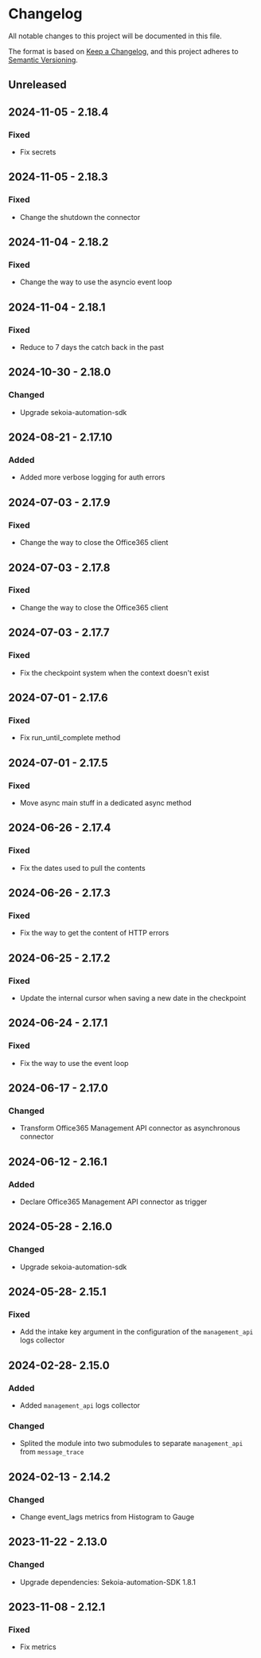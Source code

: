 # Changelog

All notable changes to this project will be documented in this file.

The format is based on [Keep a Changelog](https://keepachangelog.com/en/1.0.0/),
and this project adheres to [Semantic Versioning](https://semver.org/spec/v2.0.0.html).

## Unreleased

## 2024-11-05 - 2.18.4

### Fixed

- Fix secrets

## 2024-11-05 - 2.18.3

### Fixed

- Change the shutdown the connector

## 2024-11-04 - 2.18.2

### Fixed

- Change the way to use the asyncio event loop

## 2024-11-04 - 2.18.1

### Fixed

- Reduce to 7 days the catch back in the past

## 2024-10-30 - 2.18.0

### Changed

- Upgrade sekoia-automation-sdk

## 2024-08-21 - 2.17.10

### Added

- Added more verbose logging for auth errors

## 2024-07-03 - 2.17.9

### Fixed

- Change the way to close the Office365 client

## 2024-07-03 - 2.17.8

### Fixed

- Change the way to close the Office365 client

## 2024-07-03 - 2.17.7

### Fixed

- Fix the checkpoint system when the context doesn't exist

## 2024-07-01 - 2.17.6

### Fixed

- Fix run_until_complete method

## 2024-07-01 - 2.17.5

### Fixed

- Move async main stuff in a dedicated async method

## 2024-06-26 - 2.17.4

### Fixed

- Fix the dates used to pull the contents

## 2024-06-26 - 2.17.3

### Fixed

- Fix the way to get the content of HTTP errors

## 2024-06-25 - 2.17.2

### Fixed

- Update the internal cursor when saving a new date in the checkpoint

## 2024-06-24 - 2.17.1

### Fixed

- Fix the way to use the event loop

## 2024-06-17 - 2.17.0

### Changed

- Transform Office365 Management API connector as asynchronous connector

## 2024-06-12 - 2.16.1

### Added

- Declare Office365 Management API connector as trigger

## 2024-05-28 - 2.16.0

### Changed

- Upgrade sekoia-automation-sdk

## 2024-05-28- 2.15.1

### Fixed

- Add the intake key argument in the configuration of the `management_api` logs collector

## 2024-02-28- 2.15.0

### Added

- Added `management_api` logs collector

### Changed

- Splited the module into two submodules to separate `management_api` from `message_trace`

## 2024-02-13 - 2.14.2

### Changed

- Change event_lags metrics from Histogram to Gauge

## 2023-11-22 - 2.13.0

### Changed

- Upgrade dependencies: Sekoia-automation-SDK 1.8.1

## 2023-11-08 - 2.12.1

### Fixed

- Fix metrics
